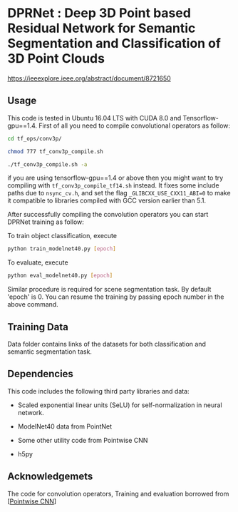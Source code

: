 # DPRNet : Deep 3D Point based Residual Network for Semantic Segmentation and Classification of 3D Point Clouds
https://ieeexplore.ieee.org/abstract/document/8721650

## Usage

This code is tested in Ubuntu 16.04 LTS with CUDA 8.0 and Tensorflow-gpu==1.4.
First of all you need to compile convolutional operators as follow:
```bash
cd tf_ops/conv3p/

chmod 777 tf_conv3p_compile.sh

./tf_conv3p_compile.sh -a
```

if you are using tensorflow-gpu==1.4 or above then you might want to try compiling with `tf_conv3p_compile_tf14.sh` instead. It fixes some include paths due to `nsync_cv.h`, and set the flag `_GLIBCXX_USE_CXX11_ABI=0` to make it compatible to libraries compiled with GCC version earlier than 5.1. 

After successfully compiling the convolution operators you can start DPRNet training as follow:

To train object classification, execute

```bash
python train_modelnet40.py [epoch]
```

To evaluate, execute

```bash
python eval_modelnet40.py [epoch]
```

Similar procedure is required for scene segmentation task. By default 'epoch' is 0. You can resume the training by passing epoch number in the above command.

## Training Data

Data folder contains links of the datasets for both classification and semantic segmentation task.


## Dependencies

This code includes the following third party libraries and data:

- Scaled exponential linear units (SeLU) for self-normalization in neural network.

- ModelNet40 data from PointNet

- Some other utility code from Pointwise CNN

- h5py

## Acknowledgemets
The code for convolution operators, Training and evaluation borrowed from [<a href="https://github.com/scenenn/pointwise">Pointwise CNN</a>] 
